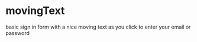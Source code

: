 # movingText
basic sign in form with a nice moving text as you click to enter your email or password
